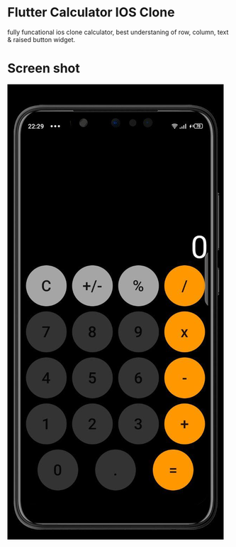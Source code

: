 # Flutter Calculator IOS Clone
fully funcational ios clone calculator, best understaning of row, column, text & raised button widget.
# Screen shot
![github-small](https://raw.githubusercontent.com/mrbrelax/calculator_ios/main/screenshot/calculator_ios.jpg)
